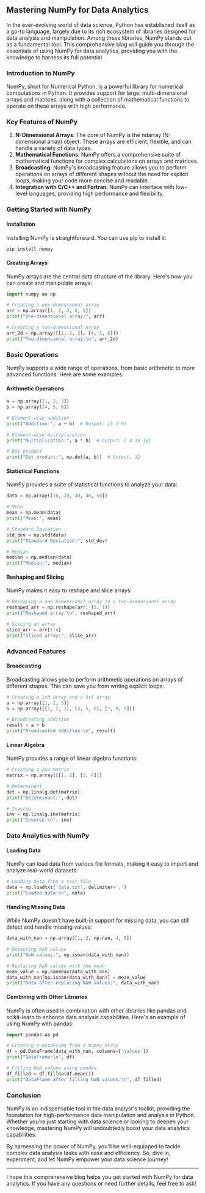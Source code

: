 ## Mastering NumPy for Data Analytics

In the ever-evolving world of data science, Python has established itself as a go-to language, largely due to its rich ecosystem of libraries designed for data analysis and manipulation. Among these libraries, NumPy stands out as a fundamental tool. This comprehensive blog will guide you through the essentials of using NumPy for data analytics, providing you with the knowledge to harness its full potential.

### Introduction to NumPy

NumPy, short for Numerical Python, is a powerful library for numerical computations in Python. It provides support for large, multi-dimensional arrays and matrices, along with a collection of mathematical functions to operate on these arrays with high performance.

### Key Features of NumPy

1. **N-Dimensional Arrays**: The core of NumPy is the ndarray (N-dimensional array) object. These arrays are efficient, flexible, and can handle a variety of data types.
2. **Mathematical Functions**: NumPy offers a comprehensive suite of mathematical functions for complex calculations on arrays and matrices.
3. **Broadcasting**: NumPy's broadcasting feature allows you to perform operations on arrays of different shapes without the need for explicit loops, making your code more concise and readable.
4. **Integration with C/C++ and Fortran**: NumPy can interface with low-level languages, providing high performance and flexibility.

### Getting Started with NumPy

#### Installation

Installing NumPy is straightforward. You can use pip to install it:

```bash
pip install numpy
```

#### Creating Arrays

NumPy arrays are the central data structure of the library. Here's how you can create and manipulate arrays:

```python
import numpy as np

# Creating a one-dimensional array
arr = np.array([1, 2, 3, 4, 5])
print("One-dimensional array:", arr)

# Creating a two-dimensional array
arr_2d = np.array([[1, 2, 3], [4, 5, 6]])
print("Two-dimensional array:\n", arr_2d)
```

### Basic Operations

NumPy supports a wide range of operations, from basic arithmetic to more advanced functions. Here are some examples:

#### Arithmetic Operations

```python
a = np.array([1, 2, 3])
b = np.array([4, 5, 6])

# Element-wise addition
print("Addition:", a + b)  # Output: [5 7 9]

# Element-wise multiplication
print("Multiplication:", a * b)  # Output: [ 4 10 18]

# Dot product
print("Dot product:", np.dot(a, b))  # Output: 32
```

#### Statistical Functions

NumPy provides a suite of statistical functions to analyze your data:

```python
data = np.array([10, 20, 30, 40, 50])

# Mean
mean = np.mean(data)
print("Mean:", mean)

# Standard Deviation
std_dev = np.std(data)
print("Standard Deviation:", std_dev)

# Median
median = np.median(data)
print("Median:", median)
```

#### Reshaping and Slicing

NumPy makes it easy to reshape and slice arrays:

```python
# Reshaping a one-dimensional array to a two-dimensional array
reshaped_arr = np.reshape(arr, (5, 1))
print("Reshaped array:\n", reshaped_arr)

# Slicing an array
slice_arr = arr[1:4]
print("Sliced array:", slice_arr)
```

### Advanced Features

#### Broadcasting

Broadcasting allows you to perform arithmetic operations on arrays of different shapes. This can save you from writing explicit loops:

```python
# Creating a 1x3 array and a 3x3 array
a = np.array([1, 2, 3])
b = np.array([[1, 2, 3], [4, 5, 6], [7, 8, 9]])

# Broadcasting addition
result = a + b
print("Broadcasted addition:\n", result)
```

#### Linear Algebra

NumPy provides a range of linear algebra functions:

```python
# Creating a 2x2 matrix
matrix = np.array([[1, 2], [3, 4]])

# Determinant
det = np.linalg.det(matrix)
print("Determinant:", det)

# Inverse
inv = np.linalg.inv(matrix)
print("Inverse:\n", inv)
```

### Data Analytics with NumPy

#### Loading Data

NumPy can load data from various file formats, making it easy to import and analyze real-world datasets:

```python
# Loading data from a text file
data = np.loadtxt('data.txt', delimiter=',')
print("Loaded data:\n", data)
```

#### Handling Missing Data

While NumPy doesn't have built-in support for missing data, you can still detect and handle missing values:

```python
data_with_nan = np.array([1, 2, np.nan, 4, 5])

# Detecting NaN values
print("NaN values:", np.isnan(data_with_nan))

# Replacing NaN values with the mean
mean_value = np.nanmean(data_with_nan)
data_with_nan[np.isnan(data_with_nan)] = mean_value
print("Data after replacing NaN values:", data_with_nan)
```

#### Combining with Other Libraries

NumPy is often used in combination with other libraries like pandas and scikit-learn to enhance data analysis capabilities. Here's an example of using NumPy with pandas:

```python
import pandas as pd

# Creating a DataFrame from a NumPy array
df = pd.DataFrame(data_with_nan, columns=['Values'])
print("DataFrame:\n", df)

# Filling NaN values using pandas
df_filled = df.fillna(df.mean())
print("DataFrame after filling NaN values:\n", df_filled)
```

### Conclusion

NumPy is an indispensable tool in the data analyst's toolkit, providing the foundation for high-performance data manipulation and analysis in Python. Whether you're just starting with data science or looking to deepen your knowledge, mastering NumPy will undoubtedly boost your data analytics capabilities.

By harnessing the power of NumPy, you'll be well-equipped to tackle complex data analysis tasks with ease and efficiency. So, dive in, experiment, and let NumPy empower your data science journey!

---

I hope this comprehensive blog helps you get started with NumPy for data analytics. If you have any questions or need further details, feel free to ask!